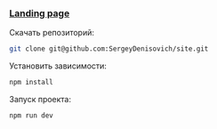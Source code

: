 ### [Landing page](https://sergeydenisovich.github.io/test/)

Скачать репозиторий:

```sh
git clone git@github.com:SergeyDenisovich/site.git
```

Установить зависимости:

```sh
npm install
```

Запуск проекта:

```sh
npm run dev
```
